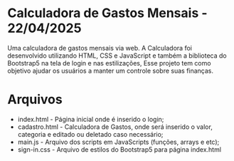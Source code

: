 #  Calculadora de Gastos Mensais - 22/04/2025 #

Uma calculadora de gastos mensais via web. A Calculadora foi desenvolvido utilizando HTML, CSS e JavaScript e também a biblioteca do Bootstrap5 na tela de login e nas estilizações, Esse projeto tem como objetivo ajudar os usuários a manter um controle sobre suas finanças.

# Arquivos
- index.html - Página inicial onde é inserido o login;
- cadastro.html - Calculadora de Gastos, onde será inserido o valor, categoria  e editado ou deletado caso necessário;
- main.js - Arquivo dos scripts em JavaScripts (funções, arrays e etc);
- sign-in.css - Arquivo de estilos do Bootstrap5 para página index.html